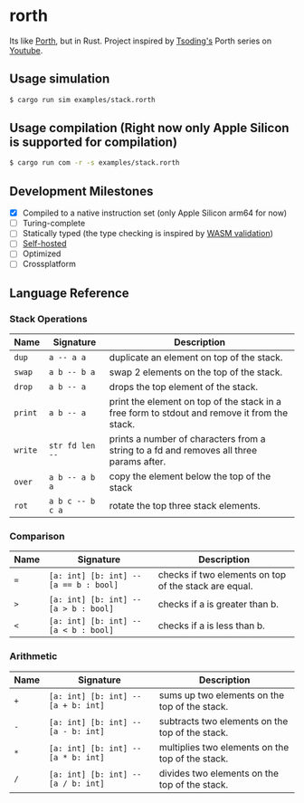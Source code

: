 # rorth
Its like [Porth](https://gitlab.com/tsoding/porth), but in Rust.
Project inspired by [Tsoding's](https://github.com/rexim) Porth series on [Youtube](https://www.youtube.com/playlist?list=PLpM-Dvs8t0VbMZA7wW9aR3EtBqe2kinu4).

## Usage simulation
```bash
$ cargo run sim examples/stack.rorth
```

## Usage compilation (Right now only Apple Silicon is supported for compilation)
```bash
$ cargo run com -r -s examples/stack.rorth
```

## Development Milestones

- [x] Compiled to a native instruction set (only Apple Silicon arm64 for now)
- [ ] Turing-complete
- [ ] Statically typed (the type checking is inspired by [WASM validation](https://binji.github.io/posts/webassembly-type-checking/))
- [ ] [Self-hosted](https://en.wikipedia.org/wiki/Self-hosting_(compilers)) 
- [ ] Optimized
- [ ] Crossplatform

## Language Reference

### Stack Operations

| Name    | Signature                | Description                                                                                  |
| ---     | ---                      | ---                                                                                          |
| `dup`   | `a -- a a`               | duplicate an element on top of the stack.                                                    |
| `swap`  | `a b -- b a`             | swap 2 elements on the top of the stack.                                                     |
| `drop`  | `a b -- a`               | drops the top element of the stack.                                                          |
| `print` | `a b -- a`               | print the element on top of the stack in a free form to stdout and remove it from the stack. |
| `write` | `str fd len -- `         | prints a number of characters from a string to a fd and removes all three params after.      |
| `over`  | `a b -- a b a`           | copy the element below the top of the stack                                                  |
| `rot`   | `a b c -- b c a`         | rotate the top three stack elements.                                                         |

### Comparison

| Name | Signature                                   | Description                                                  |
| ---  | ---                                         | ---                                                          |
| `=` | `[a: int] [b: int] -- [a == b : bool]`       | checks if two elements on top of the stack are equal.        |
| `>` | `[a: int] [b: int] -- [a > b : bool]`        | checks if a is greater than b.                               |
| `<` | `[a: int] [b: int] -- [a < b : bool]`        | checks if a is less than b.                                  |

### Arithmetic

| Name     | Signature                                        | Description                                      |
| ---      | ---                                              | ---                                              |
| `+`      | `[a: int] [b: int] -- [a + b: int]`              | sums up two elements on the top of the stack.    |
| `-`      | `[a: int] [b: int] -- [a - b: int]`              | subtracts two elements on the top of the stack.  |
| `*`      | `[a: int] [b: int] -- [a * b: int]`              | multiplies two elements on the top of the stack. |
| `/`      | `[a: int] [b: int] -- [a / b: int]`              | divides two elements on the top of the stack.    |

